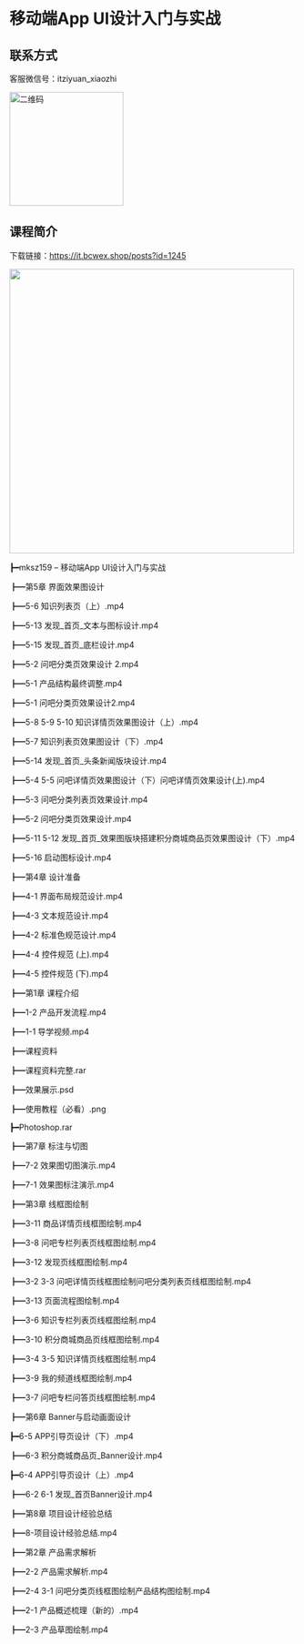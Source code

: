 # 移动端App UI设计入门与实战

## 联系方式

客服微信号：itziyuan_xiaozhi

<img src="https://ziyuanyun.oss-cn-guangzhou.aliyuncs.com/common/20240614073449/666b82192834a.jpg" width="200" height="200" alt="二维码">

## 课程简介

下载链接：https://it.bcwex.shop/posts?id=1245

<img src="https://ziyuanyun.oss-cn-guangzhou.aliyuncs.com/yun/20240515153646/6644660ebc1c4.jpg" width="500" alt="">

  ┣━mksz159 &#8211; 移动端App UI设计入门与实战

 ┣━第5章 界面效果图设计

 ┣━5-6 知识列表页（上）.mp4

 ┣━5-13 发现_首页_文本与图标设计.mp4

 ┣━5-15 发现_首页_底栏设计.mp4

 ┣━5-2 问吧分类页效果设计 2.mp4

 ┣━5-1 产品结构最终调整.mp4

 ┣━5-1 问吧分类页效果设计2.mp4

 ┣━5-8 5-9 5-10 知识详情页效果图设计（上）.mp4

 ┣━5-7 知识列表页效果图设计（下）.mp4

 ┣━5-14 发现_首页_头条新闻版块设计.mp4

 ┣━5-4 5-5 问吧详情页效果图设计（下）问吧详情页效果设计(上).mp4

 ┣━5-3 问吧分类列表页效果设计.mp4

 ┣━5-2 问吧分类页效果设计.mp4

 ┣━5-11 5-12 发现_首页_效果图版块搭建积分商城商品页效果图设计（下）.mp4

 ┣━5-16 启动图标设计.mp4

 ┣━第4章 设计准备

 ┣━4-1 界面布局规范设计.mp4

 ┣━4-3 文本规范设计.mp4

 ┣━4-2 标准色规范设计.mp4

 ┣━4-4 控件规范 (上).mp4

 ┣━4-5 控件规范 (下).mp4

 ┣━第1章 课程介绍

 ┣━1-2 产品开发流程.mp4

 ┣━1-1 导学视频.mp4

 ┣━课程资料

 ┣━课程资料完整.rar

 ┣━效果展示.psd

 ┣━使用教程（必看）.png

 ┣━Photoshop.rar

 ┣━第7章 标注与切图

 ┣━7-2 效果图切图演示.mp4

 ┣━7-1 效果图标注演示.mp4

 ┣━第3章 线框图绘制

 ┣━3-11 商品详情页线框图绘制.mp4

 ┣━3-8 问吧专栏列表页线框图绘制.mp4

 ┣━3-12 发现页线框图绘制.mp4

 ┣━3-2 3-3 问吧详情页线框图绘制问吧分类列表页线框图绘制.mp4

 ┣━3-13 页面流程图绘制.mp4

 ┣━3-6 知识专栏列表页线框图绘制.mp4

 ┣━3-10 积分商城商品页线框图绘制.mp4

 ┣━3-4 3-5 知识详情页线框图绘制.mp4

 ┣━3-9 我的频道线框图绘制.mp4

 ┣━3-7 问吧专栏问答页线框图绘制.mp4

 ┣━第6章 Banner与启动画面设计

 ┣━6-5 APP引导页设计（下）.mp4

 ┣━6-3 积分商城商品页_Banner设计.mp4

 ┣━6-4 APP引导页设计（上）.mp4

 ┣━6-2 6-1 发现_首页Banner设计.mp4

 ┣━第8章 项目设计经验总结

 ┣━8-项目设计经验总结.mp4

 ┣━第2章 产品需求解析

 ┣━2-2 产品需求解析.mp4

 ┣━2-4 3-1 问吧分类页线框图绘制产品结构图绘制.mp4

 ┣━2-1 产品概述梳理（新的）.mp4

 ┣━2-3 产品草图绘制.mp4

  